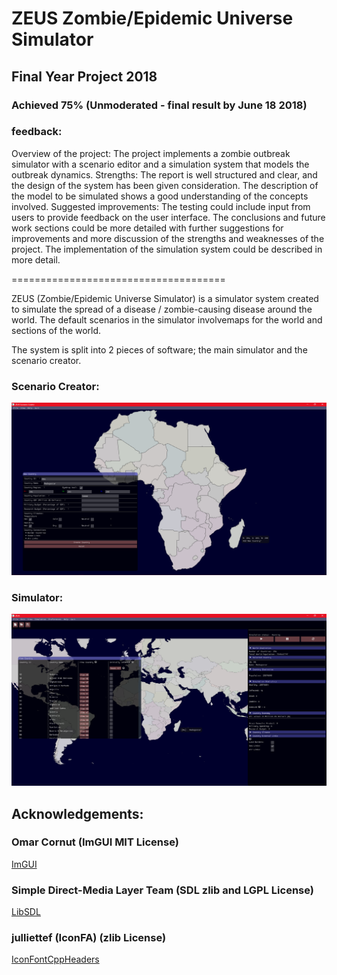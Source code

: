 # ZEUS Zombie/Epidemic Universe Simulator
## Final Year Project 2018
### Achieved 75% (Unmoderated - final result by June 18 2018)

### feedback:
Overview of the project: The project implements a zombie outbreak simulator with a scenario editor and a simulation system that models the outbreak dynamics. Strengths: The report is well structured and clear, and the design of the system has been given consideration. The description of the model to be simulated shows a good understanding of the concepts involved. Suggested improvements: The testing could include input from users to provide feedback on the user interface. The conclusions and future work sections could be more detailed with further suggestions for improvements and more discussion of the strengths and weaknesses of the project. The implementation of the simulation system could be described in more detail.

=====================================

ZEUS (Zombie/Epidemic Universe Simulator) is a simulator system created to simulate the spread of a disease / zombie-causing disease around the world. The default scenarios in the simulator involvemaps for the world and sections of the world.

The system is split into 2 pieces of software; the main simulator and the scenario creator.

### Scenario Creator:
![](/preview/SC.PNG)

### Simulator:
![](/preview/Sim.PNG)

## Acknowledgements:
### Omar Cornut (ImGUI MIT License)
[ImGUI](https://github.com/ocornut/imgui)

### Simple Direct-Media Layer Team (SDL zlib and LGPL License)
[LibSDL](https://www.libsdl.org/)

### julliettef (IconFA) (zlib License)
[IconFontCppHeaders](https://github.com/juliettef/IconFontCppHeaders)
